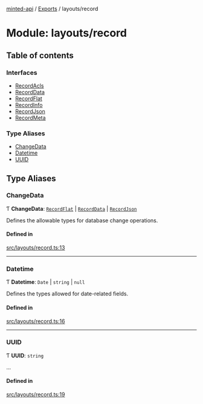 [minted-api](../README.md) / [Exports](../modules.md) / layouts/record

# Module: layouts/record

## Table of contents

### Interfaces

- [RecordAcls](../interfaces/layouts_record.RecordAcls.md)
- [RecordData](../interfaces/layouts_record.RecordData.md)
- [RecordFlat](../interfaces/layouts_record.RecordFlat.md)
- [RecordInfo](../interfaces/layouts_record.RecordInfo.md)
- [RecordJson](../interfaces/layouts_record.RecordJson.md)
- [RecordMeta](../interfaces/layouts_record.RecordMeta.md)

### Type Aliases

- [ChangeData](layouts_record.md#changedata)
- [Datetime](layouts_record.md#datetime)
- [UUID](layouts_record.md#uuid)

## Type Aliases

### ChangeData

Ƭ **ChangeData**: [`RecordFlat`](../interfaces/layouts_record.RecordFlat.md) \| [`RecordData`](../interfaces/layouts_record.RecordData.md) \| [`RecordJson`](../interfaces/layouts_record.RecordJson.md)

Defines the allowable types for database change operations.

#### Defined in

[src/layouts/record.ts:13](https://github.com/ianzepp/minted-api-ts/blob/d1e72a6/src/layouts/record.ts#L13)

___

### Datetime

Ƭ **Datetime**: `Date` \| `string` \| ``null``

Defines the types allowed for date-related fields.

#### Defined in

[src/layouts/record.ts:16](https://github.com/ianzepp/minted-api-ts/blob/d1e72a6/src/layouts/record.ts#L16)

___

### UUID

Ƭ **UUID**: `string`

...

#### Defined in

[src/layouts/record.ts:19](https://github.com/ianzepp/minted-api-ts/blob/d1e72a6/src/layouts/record.ts#L19)
